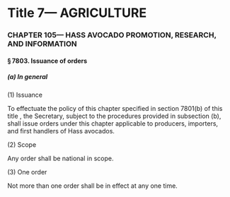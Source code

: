 
# Title 7— AGRICULTURE
### CHAPTER 105— HASS AVOCADO PROMOTION, RESEARCH, AND INFORMATION
#### § 7803. Issuance of orders
##### (a) In general

(1) Issuance

To effectuate the policy of this chapter specified in section 7801(b) of this title , the Secretary, subject to the procedures provided in subsection (b), shall issue orders under this chapter applicable to producers, importers, and first handlers of Hass avocados.

(2) Scope

Any order shall be national in scope.

(3) One order

Not more than one order shall be in effect at any one time.
